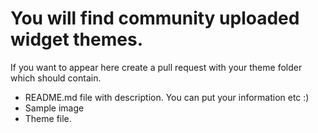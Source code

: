 # You will find community uploaded widget themes.
If you want to appear here create a pull request with your theme folder which should contain.

* README.md file with description. You can put your information etc :)
* Sample image
* Theme file.
